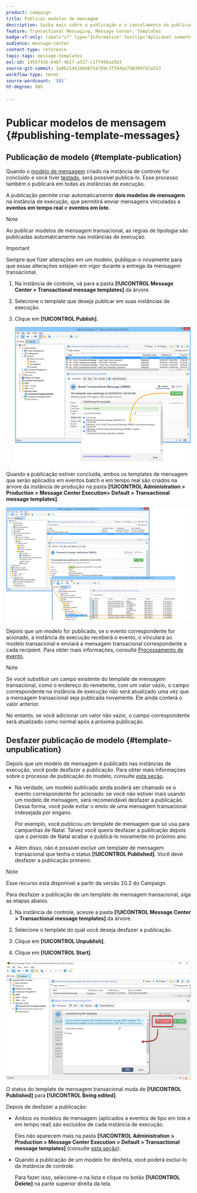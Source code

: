 ```yaml
---
product: campaign
title: Publicar modelos de mensagem
description: Saiba mais sobre a publicação e o cancelamento da publicação de templates de mensagem transacional no Adobe Campaign Classic
feature: Transactional Messaging, Message Center, Templates
badge-v7-only: label="v7" type="Informative" tooltip="Aplicável somente ao Campaign Classic v7"
audience: message-center
content-type: reference
topic-tags: message-templates
exl-id: 1d55f42b-64bf-4b1f-a317-c1f7456aa5b3
source-git-commit: 3a9b21d626b60754789c3f594ba798309f62a553
workflow-type: tm+mt
source-wordcount: '501'
ht-degree: 98%

---
```


# Publicar modelos de mensagem {#publishing-template-messages}



## Publicação de modelo {#template-publication}

Quando o [modelo de mensagem](../../message-center/using/creating-the-message-template.md) criado na instância de controle for concluído e você tiver [testado](../../message-center/using/testing-message-templates.md), será possível publicá-lo. Esse processo também o publicará em todas as instâncias de execução.

A publicação permite criar automaticamente **dois modelos de mensagem** na instância de execução, que permitirá enviar mensagens vinculadas a **eventos em tempo real** e **eventos em lote**.

>[!NOTE]
>
>Ao publicar modelos de mensagem transacional, as regras de tipologia são publicadas automaticamente nas instâncias de execução.

>[!IMPORTANT]
>
>Sempre que fizer alterações em um modelo, publique-o novamente para que essas alterações estejam em vigor durante a entrega da mensagem transacional.

1. Na instância de controle, vá para a pasta **[!UICONTROL Message Center > Transactional message templates]** da árvore.
1. Selecione o template que deseja publicar em suas instâncias de execução.
1. Clique em **[!UICONTROL Publish]**.

   ![](assets/messagecenter_publish_model_008.png)

Quando a publicação estiver concluída, ambos os templates de mensagem que serão aplicados em eventos batch e em tempo real são criados na árvore da instância de produção na pasta **[!UICONTROL Administration > Production > Message Center Execution> Default > Transactional message templates]**.

![](assets/messagecenter_deployed_model_001.png)

Depois que um modelo for publicado, se o evento correspondente for acionado, a instância de execução receberá o evento, o vinculará ao modelo transacional e enviará a mensagem transacional correspondente a cada recipient. Para obter mais informações, consulte [Processamento de evento](../../message-center/using/about-event-processing.md).

>[!NOTE]
>
>Se você substituir um campo existente do template de mensagem transacional, como o endereço do remetente, com um valor vazio, o campo correspondente na instância de execução não será atualizado uma vez que a mensagem transacional seja publicada novamente. Ele ainda conterá o valor anterior.
>
>No entanto, se você adicionar um valor não vazio, o campo correspondente será atualizado como normal após a próxima publicação.

## Desfazer publicação de modelo {#template-unpublication}

Depois que um modelo de mensagem é publicado nas instâncias de execução, você pode desfazer a publicação. Para obter mais informações sobre o processo de publicação do modelo, consulte [esta seção](#template-publication).

* Na verdade, um modelo publicado ainda poderá ser chamado se o evento correspondente for acionado: se você não estiver mais usando um modelo de mensagem, será recomendável desfazer a publicação. Dessa forma, você pode evitar o envio de uma mensagem transacional indesejada por engano.

  Por exemplo, você publicou um template de mensagem que só usa para campanhas de Natal. Talvez você queira desfazer a publicação depois que o período de Natal acabar e publicá-lo novamente no próximo ano.

* Além disso, não é possível excluir um template de mensagem transacional que tenha o status **[!UICONTROL Published]**. Você deve desfazer a publicação primeiro.

>[!NOTE]
>
>Esse recurso está disponível a partir da versão 20.2 do Campaign.

Para desfazer a publicação de um template de mensagem transacional, siga as etapas abaixo.

1. Na instância de controle, acesse a pasta **[!UICONTROL Message Center > Transactional message templates]** da árvore.
1. Selecione o template do qual você deseja desfazer a publicação.
1. Clique em **[!UICONTROL Unpublish]**.

   <!--1. Fill in the **[!UICONTROL Log of the process]** field.-->

1. Clique em **[!UICONTROL Start]**.

![](assets/message-center-unpublish.png)

O status do template de mensagem transacional muda de **[!UICONTROL Published]** para **[!UICONTROL Being edited]**.

Depois de desfazer a publicação:

* Ambos os modelos de mensagem (aplicados a eventos de tipo em lote e em tempo real) são excluídos de cada instância de execução.

  Eles não aparecem mais na pasta **[!UICONTROL Administration > Production > Message Center Execution > Default > Transactional message templates]** (consulte [esta seção](#template-publication)).

* Quando a publicação de um modelo for desfeita, você poderá excluí-lo da instância de controle.

  Para fazer isso, selecione-o na lista e clique no botão **[!UICONTROL Delete]** na parte superior direita da tela.
